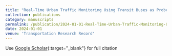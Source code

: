 ```yaml
---
title: "Real-Time Urban Traffic Monitoring Using Transit Buses as Probes"
collection: publications
category: manuscripts
permalink: /publication/2024-01-01-Real-Time-Urban-Traffic-Monitoring-Using-Transit-Buses-as-Probes
date: 2024-01-01
venue: 'Transportation Research Record'
---
```

Use [Google Scholar](https://scholar.google.com/scholar?q=Real+Time+Urban+Traffic+Monitoring+Using+Transit+Buses+as+Probes){:target="_blank"} for full citation